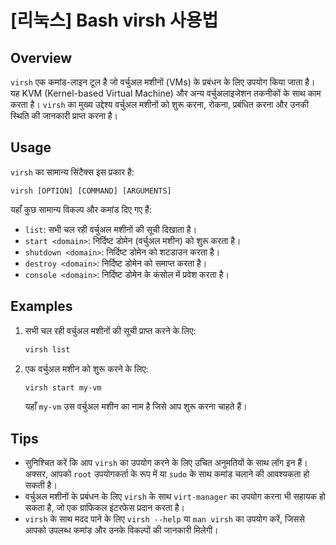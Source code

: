 # [리눅스] Bash virsh 사용법

## Overview
`virsh` एक कमांड-लाइन टूल है जो वर्चुअल मशीनों (VMs) के प्रबंधन के लिए उपयोग किया जाता है। यह KVM (Kernel-based Virtual Machine) और अन्य वर्चुअलाइजेशन तकनीकों के साथ काम करता है। `virsh` का मुख्य उद्देश्य वर्चुअल मशीनों को शुरू करना, रोकना, प्रबंधित करना और उनकी स्थिति की जानकारी प्राप्त करना है।

## Usage
`virsh` का सामान्य सिंटैक्स इस प्रकार है:

```
virsh [OPTION] [COMMAND] [ARGUMENTS]
```

यहाँ कुछ सामान्य विकल्प और कमांड दिए गए हैं:

- `list`: सभी चल रही वर्चुअल मशीनों की सूची दिखाता है।
- `start <domain>`: निर्दिष्ट डोमेन (वर्चुअल मशीन) को शुरू करता है।
- `shutdown <domain>`: निर्दिष्ट डोमेन को शटडाउन करता है।
- `destroy <domain>`: निर्दिष्ट डोमेन को समाप्त करता है।
- `console <domain>`: निर्दिष्ट डोमेन के कंसोल में प्रवेश करता है।

## Examples
1. सभी चल रही वर्चुअल मशीनों की सूची प्राप्त करने के लिए:

   ```bash
   virsh list
   ```

2. एक वर्चुअल मशीन को शुरू करने के लिए:

   ```bash
   virsh start my-vm
   ```

   यहाँ `my-vm` उस वर्चुअल मशीन का नाम है जिसे आप शुरू करना चाहते हैं।

## Tips
- सुनिश्चित करें कि आप `virsh` का उपयोग करने के लिए उचित अनुमतियों के साथ लॉग इन हैं। अक्सर, आपको `root` उपयोगकर्ता के रूप में या `sudo` के साथ कमांड चलाने की आवश्यकता हो सकती है।
- वर्चुअल मशीनों के प्रबंधन के लिए `virsh` के साथ `virt-manager` का उपयोग करना भी सहायक हो सकता है, जो एक ग्राफिकल इंटरफेस प्रदान करता है।
- `virsh` के साथ मदद पाने के लिए `virsh --help` या `man virsh` का उपयोग करें, जिससे आपको उपलब्ध कमांड और उनके विकल्पों की जानकारी मिलेगी।